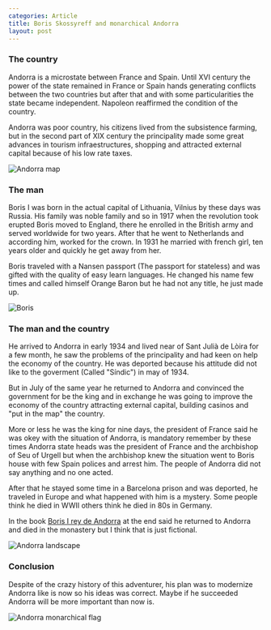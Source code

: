 ```yaml
---
categories: Article
title: Boris Skossyreff and monarchical Andorra
layout: post
---
```


### The country

Andorra is a microstate between France and Spain. Until XVI century the power of the state remained in France or Spain hands generating conflicts between the two countries but after that and with some particularities the state became independent. Napoleon reaffirmed the condition of the country.

Andorra was poor country, his citizens lived from the subsistence farming, but in the second part of XIX century the principality made some great advances in tourism infraestructures, shopping and attracted external capital because of his low rate taxes.

![Andorra map](http://i.imgur.com/hcHdgNe.gif)

### The man

Boris I was born in the actual capital of Lithuania, Vilnius by these days was Russia. His family was noble family and  so in 1917 when the revolution took erupted Boris moved to England, there he enrolled in the British army and served worldwide for two years. After that he went to Netherlands and according him, worked for the crown. In 1931 he married with french girl, ten years older and quickly he get away from her.

Boris traveled with a Nansen passport (The passport for stateless) and was gifted with the quality of easy learn languages. He changed his name few times and called himself Orange Baron but he had not any title, he just made up.

![Boris](http://i.imgur.com/26LwdQV.gif)

### The man and the country

He arrived to Andorra in early 1934 and lived near of Sant Julià de Lòira for a few month, he saw the problems of the principality and had keen on help the economy of the country. He was deported because his attitude did not like to the goverment (Called "Síndic") in may of 1934.

But in July of the same year he returned to Andorra and convinced the government for be the king and in exchange he was going to improve the economy of the country attracting external capital, building casinos and "put in the map" the country.

More or less he was the king for nine days, the president of France said he was okey with the situation of Andorra, is mandatory remember by these times Andorra state heads was the president of France and the archbishop of Seu of Urgell but when the archbishop knew the situation went to Boris house with few Spain polices and arrest him. The people of Andorra did not say anything and no one acted.

After that he stayed some time in a Barcelona prison and was deported, he traveled in Europe and what happened with him is a mystery. Some people think he died in WWII others think he died in 80s in Germany.

In the book [Boris I rey de Andorra](http://www.amazon.es/Bor%C3%ADs-rey-Andorra-%C3%81ncora-Delfin/dp/8423339548) at the end said he returned to Andorra and died in the monastery but I think that is just fictional.

![Andorra landscape](http://i.imgur.com/lagoMGn.jpg)

### Conclusion

Despite of the crazy history of this adventurer, his plan was to modernize Andorra like is now so his ideas was correct. Maybe if he succeeded Andorra will be more important than now is.

![Andorra monarchical flag](http://i.imgur.com/iXYTIZ6.png)